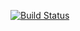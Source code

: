 [![Build Status](https://travis-ci.com/Bantu1996/bootcamp-terminal-tests.svg?branch=master)](https://travis-ci.com/Bantu1996/bootcamp-terminal-tests)